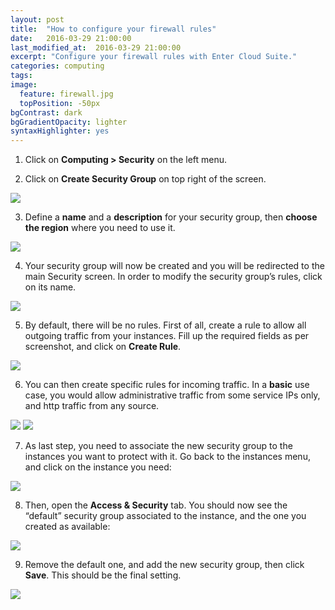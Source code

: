 ```yaml
---
layout: post
title:  "How to configure your firewall rules"
date:   2016-03-29 21:00:00
last_modified_at:  2016-03-29 21:00:00
excerpt: "Configure your firewall rules with Enter Cloud Suite."
categories: computing
tags:
image:
  feature: firewall.jpg
  topPosition: -50px
bgContrast: dark
bgGradientOpacity: lighter
syntaxHighlighter: yes
---
```


1. Click on **Computing > Security** on the left menu.

2. Click on **Create Security Group** on top right of the screen.
<img class="responsive-guide-img" src="{{ site.baseurl_posts_img }}ecs-computing-firewall-02.png">

3. Define a **name** and a **description** for your security group, then **choose the region** where you need to use it.
<img class="responsive-guide-img" src="{{ site.baseurl_posts_img }}ecs-computing-firewall-03.png">

4. Your security group will now be created and you will be redirected to the main Security screen. In order to modify the security group’s rules, click on its name.
<img class="responsive-guide-img" src="{{ site.baseurl_posts_img }}ecs-computing-firewall-04.png">

5. By default, there will be no rules. First of all, create a rule to allow all outgoing traffic from your instances. Fill up the required fields as per screenshot, and click on **Create Rule**.
<img class="responsive-guide-img" src="{{ site.baseurl_posts_img }}ecs-computing-firewall-05.png">

6. You can then create specific rules for incoming traffic. In a **basic** use case, you would allow administrative traffic from some service IPs only, and http traffic from any source.
<img class="responsive-guide-img" src="{{ site.baseurl_posts_img }}ecs-computing-firewall-06.png">
<img class="responsive-guide-img" src="{{ site.baseurl_posts_img }}ecs-computing-firewall-07.png">

7. As last step, you need to associate the new security group to the instances you want to protect with it. Go back to the instances menu, and click on the instance you need:
<img class="responsive-guide-img" src="{{ site.baseurl_posts_img }}ecs-computing-firewall-08.png">

8. Then, open the **Access & Security** tab. You should now see the “default” security group associated to the instance, and the one you created as available:
<img class="responsive-guide-img" src="{{ site.baseurl_posts_img }}ecs-computing-firewall-09.png">

9. Remove the default one, and add the new security group, then click **Save**. This should be the final setting.
<img class="responsive-guide-img" src="{{ site.baseurl_posts_img }}ecs-computing-firewall-10.png">
